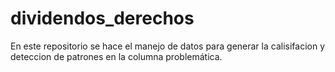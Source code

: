 # dividendos_derechos

En este repositorio se hace el manejo de datos para generar la calisifacion y deteccion de patrones en la columna problemática.
